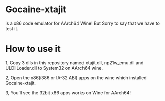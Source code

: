 # Gocaine-xtajit
is a x86 code emulator for AArch64 Wine! But Sorry to say that we have to test it.

# How to use it
1, Copy 3 dlls in this repository named xtajit.dll, np21w_emu.dll and ULDllLoader.dll to System32 on AArch64 wine.

2, Open the x86(i386 or IA-32 ABI) apps on the wine which installed Gocaine-xtajit.

3, You'll see the 32bit x86 apps works on Wine for AArch64!
